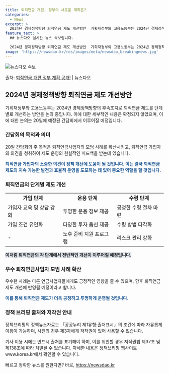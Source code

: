 ```yaml
---
title: 퇴직연금 개편, 정부의 새로운 계획은?
categories:
  - News
excerpt: >
  2024년 경제정책방향 퇴직연금 제도 개선방안  기획재정부와 고용노동부는 2024년 경제정책방향의 후속조치로…
feature_text: >
  ## 뉴스다오 실시간 뉴스 속보입니다.

  2024년 경제정책방향 퇴직연금 제도 개선방안  기획재정부와 고용노동부는 2024년 경제정책방향의 후속조치로…
image: 'https://newsdao.kr/res/images/meta/newsdao_breakingnews.jpg'
---
```


![뉴스다오 속보](https://newsdao.kr/res/images/meta/newsdao_breakingnews.jpg)

<p>출처: <a href="https://newsdao.kr/4181" rel="dofollow">퇴직연금 개편 정부 계획 공개!</a> | 뉴스다오</p>

<h2 data-ke-size="size26">2024년 경제정책방향 퇴직연금 제도 개선방안</h2>
<p data-ke-size="size16">기획재정부와 고용노동부는 2024년 경제정책방향의 후속조치로 퇴직연금 제도를 단계별로 개선하는 방안을 논의 중입니다. 이에 대한 세부적인 내용은 확정되지 않았으며, 이에 대한 논의는 20일에 예정된 간담회에서 이루어질 예정입니다.</p>

<h3><b>간담회의 목적과 의미</b></h3>
<p data-ke-size="size16">20일 간담회의 주 목적은 퇴직연금사업자의 모범 사례를 확산시키고, 퇴직연금 가입자의 의견을 청취하여 제도 운영의 현실적인 피드백을 받는데 있습니다.</p>
<p data-ke-size="size16"><b><span style="color: #1a5490;">퇴직연금 가입자의 소중한 의견이 정책 개선에 도움이 될 것입니다. 이는 결국 퇴직연금 제도의 지속 가능한 발전과 효율적 운영을 도모하는 데 있어 중요한 역할을 할 것입니다.</span></b></p>

<h3><b>퇴직연금의 단계별 제도 개선</b></h3>
<table>
    <tr>
        <td style="text-align: center; height: 17px;"><b>가입 단계</b></td>
        <td style="text-align: center; height: 17px;"><b>운용 단계</b></td>
        <td style="text-align: center; height: 17px;"><b>수령 단계</b></td>
    </tr>
    <tr>
        <td>가입자 교육 및 상담 강화</td>
        <td>투명한 운용 정보 제공</td>
        <td>공정한 수령 절차 마련</td>
    </tr>
    <tr>
        <td>가입 조건 유연화</td>
        <td>다양한 투자 옵션 제공</td>
        <td>수령 방법 다각화</td>
    </tr>
    <tr>
        <td>-</td>
        <td>노후 준비 지원 프로그램</td>
        <td>리스크 관리 강화</td>
    </tr>
</table>
<p data-ke-size="size16"><b><span style="background-color: #21538527;">이처럼 퇴직연금의 각 단계에서 전반적인 개선이 이루어질 예정입니다.</span></b></p>

<h3><b>우수 퇴직연금사업자 모범 사례 확산</b></h3>
<p data-ke-size="size16">우수한 사례는 다른 연금사업자들에게도 긍정적인 영향을 줄 수 있으며, 향후 퇴직연금 제도 개선에 반영될 예정이라고 합니다.</p>
<p data-ke-size="size16"><b><span style="color: #1a5490;">이를 통해 퇴직연금 제도가 더욱 공정하고 투명하게 운영될 것입니다.</span></b></p>

<h3><b>정책 브리핑 출처와 저작권 안내</b></h3>
<p data-ke-size="size16">정책브리핑의 정책뉴스자료는 「공공누리 제1유형:출처표시」의 조건에 따라 자유롭게 이용이 가능하며, 사진의 경우 제3자에게 저작권이 있어 사용할 수 없습니다.</p>
<p data-ke-size="size16">기사 이용 시에는 반드시 출처를 표기해야 하며, 이를 위반할 경우 저작권법 제37조 및 제138조에 따라 처벌될 수 있습니다. 자세한 내용은 정책브리핑 웹사이트www.korea.kr에서 확인할 수 있습니다.</p>

<p data-ke-size="size16"></p>
 

빠르고 정확한 뉴스를 원한다면? 바로, <a href="https://newsdao.kr" rel="dofollow">https://newsdao.kr</a>



